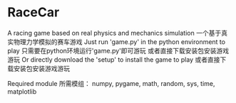 # RaceCar
A racing game based on real physics and mechanics simulation    一个基于真实物理力学模拟的赛车游戏
Just run 'game.py' in the python environment to play    只需要在python环境运行'game.py'即可游玩
或者直接下载安装包安装游戏游玩
Or directly download the 'setup' to install the game to play  或者直接下载安装包安装游戏游玩

Required module  所需模组：
numpy,
pygame,
math,
random,
sys,
time,
matplotlib
